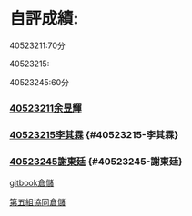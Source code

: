 # 自評成績:

40523211:70分

40523215:

40523245:60分

### [40523211余昱輝](https://legacy.gitbook.com/book/s40523211/cd2018/edit#)

### [40523215李其霖](https://github.com/s40523215/cd2018) {#40523215-李其霖}

### [40523245謝東廷](https://github.com/s40523245/cd2018) {#40523245-謝東廷}

[gitbook倉儲](https://github.com/s40523211/gitbook)

[第五組協同倉儲](https://github.com/s40523211/cd2018)

